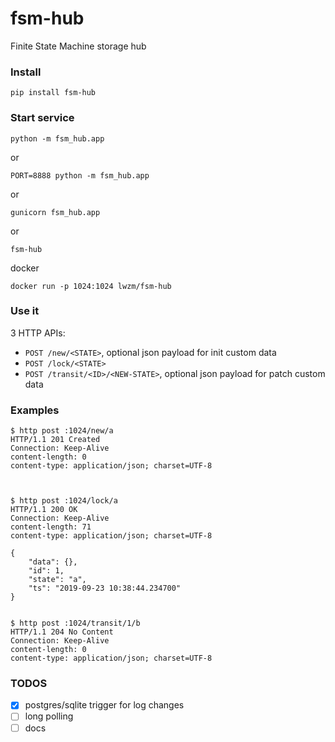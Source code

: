 # fsm-hub

Finite State Machine storage hub

### Install
```
pip install fsm-hub
```

### Start service
```
python -m fsm_hub.app
```
or
```
PORT=8888 python -m fsm_hub.app
```
or
```
gunicorn fsm_hub.app
```
or
```
fsm-hub
```

docker
```
docker run -p 1024:1024 lwzm/fsm-hub
```


### Use it

3 HTTP APIs:

* `POST /new/<STATE>`, optional json payload for init custom data
* `POST /lock/<STATE>`
* `POST /transit/<ID>/<NEW-STATE>`, optional json payload for patch custom data

### Examples
```
$ http post :1024/new/a
HTTP/1.1 201 Created
Connection: Keep-Alive
content-length: 0
content-type: application/json; charset=UTF-8



$ http post :1024/lock/a
HTTP/1.1 200 OK
Connection: Keep-Alive
content-length: 71
content-type: application/json; charset=UTF-8

{
    "data": {},
    "id": 1,
    "state": "a",
    "ts": "2019-09-23 10:38:44.234700"
}


$ http post :1024/transit/1/b
HTTP/1.1 204 No Content
Connection: Keep-Alive
content-length: 0
content-type: application/json; charset=UTF-8

```


### TODOS

* [x] postgres/sqlite trigger for log changes
* [ ] long polling
* [ ] docs
